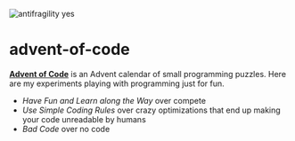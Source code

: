 ![antifragility yes](https://img.shields.io/badge/antifragility-yes-lightgrey)

# advent-of-code
**[Advent of Code](https://adventofcode.com/)** is an Advent calendar of small programming puzzles.
Here are my experiments playing with programming just for fun.


- *Have Fun and Learn along the Way* over compete
- *Use Simple Coding Rules* over crazy optimizations that end up making your code unreadable by humans
- *Bad Code* over no code
